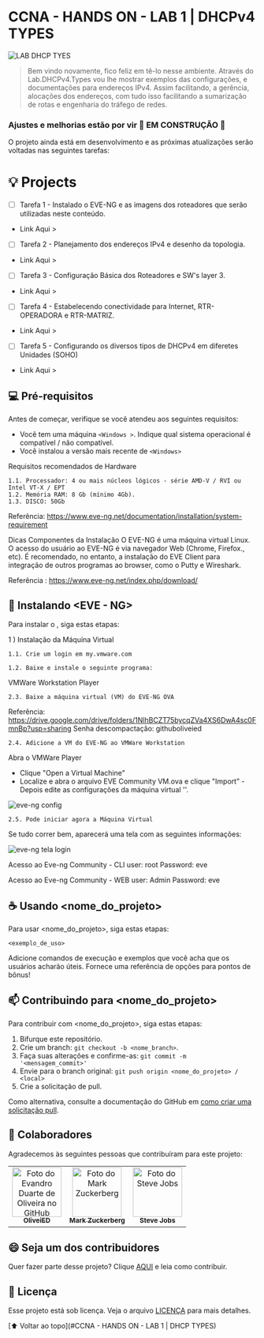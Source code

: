 # CCNA - HANDS ON - LAB 1 | DHCPv4 TYPES

![LAB DHCP TYES](https://user-images.githubusercontent.com/71329433/190261076-a2f9c560-144f-47e5-bc52-e9023dd543ae.png)



>Bem vindo novamente, fico feliz em tê-lo nesse ambiente. Através do Lab.DHCPv4.Types vou lhe mostrar exemplos das configurações, e documentações para endereços IPv4. Assim facilitando, a gerência, alocações dos endereços, com tudo  isso facilitando a sumarização de rotas e engenharia do tráfego de redes. 

### Ajustes e melhorias estão por vir 🚧 EM CONSTRUÇÃO 🚧

O projeto ainda está em desenvolvimento e as próximas atualizações serão voltadas nas seguintes tarefas:

# 💡 Projects
- [ ] Tarefa 1 - Instalado o EVE-NG  e as imagens dos roteadores que serão utilizadas neste conteúdo.
- Link Aqui >

- [ ] Tarefa 2 - Planejamento dos endereços IPv4 e desenho da topologia.
- Link Aqui >

- [ ] Tarefa 3 - Configuração Básica dos Roteadores e SW's layer 3. 
- Link Aqui >

- [ ] Tarefa 4 - Estabelecendo conectividade para Internet, RTR-OPERADORA e RTR-MATRIZ.
- Link Aqui >

- [ ] Tarefa 5 - Configurando os diversos tipos de DHCPv4 em diferetes Unidades (SOHO)
- Link Aqui >

## 💻 Pré-requisitos

Antes de começar, verifique se você atendeu aos seguintes requisitos:
<!---Estes são apenas requisitos de exemplo.o--->
* Você tem uma máquina `<Windows >`. Indique qual sistema operacional é compatível / não compatível.
* Você instalou a versão mais recente de `<Windows>`

Requisitos recomendados de Hardware

	1.1. Processador: 4 ou mais núcleos lógicos - série AMD-V / RVI ou Intel VT-X / EPT
	1.2. Memória RAM: 8 Gb (mínimo 4Gb).
	1.3. DISCO: 50Gb
	
Referência: https://www.eve-ng.net/documentation/installation/system-requirement

Dicas
Componentes da Instalação
O EVE-NG é uma máquina virtual Linux.
O acesso do usuário ao EVE-NG é via navegador Web (Chrome, Firefox., etc).
É recomendado, no entanto, a instalação do EVE Client para integração de outros programas ao browser, como o Putty e Wireshark.

Referência : https://www.eve-ng.net/index.php/download/


## 🚀 Instalando <EVE - NG>

Para instalar o <EVE-NG>, siga estas etapas:

1 ) Instalação da Máquina Virtual

	1.1. Crie um login em my.vmware.com
  
	1.2. Baixe e instale o seguinte programa:
  
VMWare Workstation Player

	2.3. Baixe a máquina virtual (VM) do EVE-NG OVA
  
  Referência: https://drive.google.com/drive/folders/1NlhBCZT75bycqZVa4XS6DwA4sc0FmnBp?usp=sharing
  Senha descompactação: githuboliveied
	
	2.4. Adicione a VM do EVE-NG ao VMWare Workstation
  
Abra o VMWare Player
- Clique "Open a Virtual Machine"
- Localize e abra o arquivo EVE Community VM.ova e clique "Import"
-Depois edite as configurações da máquina virtual '<eve-ng OVA>'.

![eve-ng config](https://user-images.githubusercontent.com/71329433/190730117-ed81f67e-30c5-474c-b9a0-5bf3ca446c73.png)

	2.5. Pode iniciar agora a Máquina Virtual

Se tudo correr bem, aparecerá uma tela com as seguintes informações:

![eve-ng tela login](https://user-images.githubusercontent.com/71329433/190728602-9aedc18b-ef40-45f5-ac90-e76b44e3470c.png)

Acesso ao Eve-ng Community - CLI
user: root
Password: eve

Acesso ao Eve-ng Community - WEB
user: Admin
Password: eve

## ☕ Usando <nome_do_projeto>

Para usar <nome_do_projeto>, siga estas etapas:

```
<exemplo_de_uso>
```

Adicione comandos de execução e exemplos que você acha que os usuários acharão úteis. Fornece uma referência de opções para pontos de bônus!

## 📫 Contribuindo para <nome_do_projeto>
<!---Se o seu README for longo ou se você tiver algum processo ou etapas específicas que deseja que os contribuidores sigam, considere a criação de um arquivo CONTRIBUTING.md separado--->
Para contribuir com <nome_do_projeto>, siga estas etapas:

1. Bifurque este repositório.
2. Crie um branch: `git checkout -b <nome_branch>`.
3. Faça suas alterações e confirme-as: `git commit -m '<mensagem_commit>'`
4. Envie para o branch original: `git push origin <nome_do_projeto> / <local>`
5. Crie a solicitação de pull.

Como alternativa, consulte a documentação do GitHub em [como criar uma solicitação pull](https://help.github.com/en/github/collaborating-with-issues-and-pull-requests/creating-a-pull-request).

## 🤝 Colaboradores

Agradecemos às seguintes pessoas que contribuíram para este projeto:

<table>
  <tr>
    <td align="center">
      <a href="#">
        <img src="https://avatars.githubusercontent.com/u/71329433?s=400&u=33ea05db0ac10b145e9897248250db20b3eecdea&v=4" width="100px;" alt="Foto do Evandro Duarte de Oliveira no GitHub"/><br>
        <sub>
          <b>OliveiED</b>
        </sub>
      </a>
    </td>
    <td align="center">
      <a href="#">
        <img src="https://s2.glbimg.com/FUcw2usZfSTL6yCCGj3L3v3SpJ8=/smart/e.glbimg.com/og/ed/f/original/2019/04/25/zuckerberg_podcast.jpg" width="100px;" alt="Foto do Mark Zuckerberg"/><br>
        <sub>
          <b>Mark Zuckerberg</b>
        </sub>
      </a>
    </td>
    <td align="center">
      <a href="#">
        <img src="https://miro.medium.com/max/360/0*1SkS3mSorArvY9kS.jpg" width="100px;" alt="Foto do Steve Jobs"/><br>
        <sub>
          <b>Steve Jobs</b>
        </sub>
      </a>
    </td>
  </tr>
</table>


## 😄 Seja um dos contribuidores<br>

Quer fazer parte desse projeto? Clique [AQUI](CONTRIBUTING.md) e leia como contribuir.

## 📝 Licença

Esse projeto está sob licença. Veja o arquivo [LICENÇA](LICENSE.md) para mais detalhes.

[⬆ Voltar ao topo](#CCNA - HANDS ON - LAB 1 | DHCP TYPES)<br>
